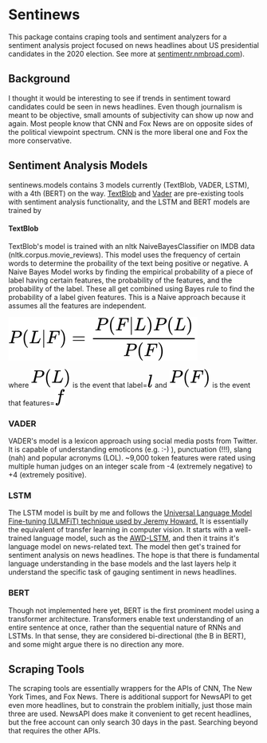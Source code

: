 # Sentinews
This package contains craping tools and sentiment analyzers for a sentiment analysis project focused on news headlines about US presidential candidates in the 2020 election. See more at [sentimentr.nmbroad.com](sentimentr.nmbroad.com)).

## Background
I thought it would be interesting to see if trends in sentiment toward candidates could be seen in news headlines. Even though journalism is meant to be objective, small amounts of subjectivity can show up now and again. Most people know that CNN and Fox News are on opposite sides of the political viewpoint spectrum. CNN is the more liberal one and Fox the more conservative. 
 

## Sentiment Analysis Models
sentinews.models contains 3 models currently (TextBlob, VADER, LSTM), with a 4th (BERT) on the way. [TextBlob](https://textblob.readthedocs.io/en/dev/) and [Vader](https://github.com/cjhutto/vaderSentiment) are pre-existing tools with sentiment analysis functionality, and the LSTM and BERT models are trained by 

#### TextBlob
TextBlob's model is trained with an nltk NaiveBayesClassifier on IMDB data (nltk.corpus.movie_reviews). This model uses the frequency of certain words to determine the probaility of the text being positive or negative. A Naive Bayes Model works by finding the empirical probability of a piece of label having certain features, the probability of the features, and the probability of the label. These all get combined using Bayes rule to find the probability of a label given features. This is a Naive approach because it assumes all the features are independent.

![Bayes rule][equation]

where ![prob-l][p(l)] is the event that label=![l][l] and ![prob-f][p(f)] is the event that features=![f][f]

[equation]: https://raw.githubusercontent.com/nbroad1881/senti-news/master/assets/equation.svg?sanitize=true "Naive Bayes equation"
[p(l)]:https://raw.githubusercontent.com/nbroad1881/senti-news/master/assets/prob-L.svg?sanitize=true "Probability of event L"
[p(f)]:https://raw.githubusercontent.com/nbroad1881/senti-news/master/assets/prob-F.svg?sanitize=true "Probability of event F"
[f]:https://raw.githubusercontent.com/nbroad1881/senti-news/master/assets/f.svg?sanitize=true "event f"
[l]:https://raw.githubusercontent.com/nbroad1881/senti-news/master/assets/l.svg?sanitize=true "event l"


### VADER
VADER's model is a lexicon approach using social media posts from Twitter. It is capable of understanding emoticons (e.g. :-) ), punctuation (!!!), slang (nah) and popular acronyms (LOL).  ~9,000 token features were rated using multiple human judges on an integer scale from -4 (extremely negative) to +4 (extremely positive).

### LSTM
The LSTM model is built by me and follows the [Universal Language Model Fine-tuning (ULMFiT) technique used by Jeremy Howard.](https://arxiv.org/abs/1801.06146) It is essentially the equivalent of transfer learning in computer vision.  It starts with a well-trained language model, such as the [AWD-LSTM](https://arxiv.org/abs/1708.02182), and then it trains it's language model on news-related text.  The model then get's trained for sentiment analysis on news headlines. The hope is that there is fundamental language understanding in the base models and the last layers help it understand the specific task of gauging sentiment in news headlines.

### BERT
Though not implemented here yet, BERT is the first prominent model using a transformer architecture.  Transformers enable text understanding of an entire sentence at once, rather than the sequential nature of RNNs and LSTMs. In that sense, they are considered bi-directional (the B in BERT), and some might argue there is no direction any more.   

## Scraping Tools
The scraping tools are essentially wrappers for the APIs of CNN, The New York Times, and Fox News. There is additional support for NewsAPI to get even more headlines, but to constrain the problem initially, just those main three are used. NewsAPI does make it convenient to get recent headlines, but the free account can only search 30 days in the past. Searching beyond that requires the other APIs.


